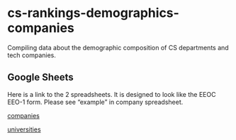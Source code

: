 # cs-rankings-demographics-companies
Compiling data about the demographic composition of CS departments and tech companies.

## Google Sheets
Here is a link to the 2 spreadsheets. It is designed to look like the EEOC EEO-1 form. Please see “example” in company spreadsheet.

[companies](https://docs.google.com/spreadsheets/d/197W3F_LXC6sCdf7bR93ytZ20R7DEdx2sj1kDURir88M/)

[universities](https://docs.google.com/spreadsheets/d/1tVvJecBnd0fIwx-CAZ7IAZ_bN4B8qr3Tq0rAighsYfA/)
